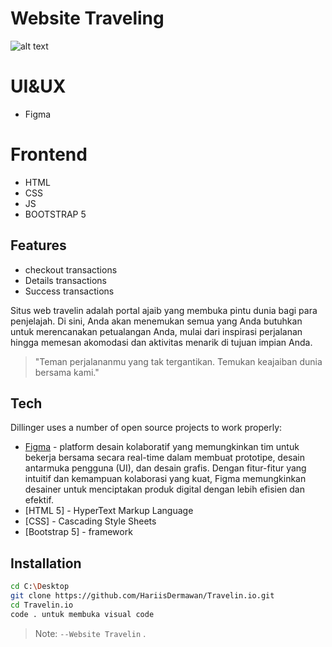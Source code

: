 # Website Traveling

![alt text](?raw=true)

# UI&UX
- Figma

# Frontend
- HTML
- CSS
- JS
- BOOTSTRAP 5

## Features

- checkout transactions
- Details transactions
- Success transactions

Situs web travelin adalah portal ajaib yang membuka pintu dunia bagi para penjelajah. 
Di sini, Anda akan menemukan semua yang Anda butuhkan untuk merencanakan petualangan Anda, 
mulai dari inspirasi perjalanan hingga memesan akomodasi 
dan aktivitas menarik di tujuan impian Anda.

> "Teman perjalananmu yang tak tergantikan. Temukan keajaiban dunia bersama kami."

## Tech

Dillinger uses a number of open source projects to work properly:

- [Figma](https://www.figma.com/) - platform desain kolaboratif yang memungkinkan tim untuk bekerja bersama secara real-time dalam membuat prototipe, desain antarmuka pengguna (UI), dan desain grafis. Dengan fitur-fitur yang intuitif dan kemampuan kolaborasi yang kuat, Figma memungkinkan desainer untuk menciptakan produk digital dengan lebih efisien dan efektif.
- [HTML 5] - HyperText Markup Language
- [CSS] - Cascading Style Sheets
- [Bootstrap 5] - framework

## Installation
```sh
cd C:\Desktop
git clone https://github.com/HariisDermawan/Travelin.io.git
cd Travelin.io
code . untuk membuka visual code 
```


> Note: `--Website Travelin` .

